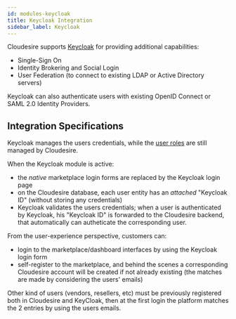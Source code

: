 ```yaml
---
id: modules-keycloak
title: Keycloak Integration
sidebar_label: Keycloak
---
```


Cloudesire supports [Keycloak](https://www.keycloak.org/) for providing additional
capabilities:

- Single-Sign On
- Identity Brokering and Social Login
- User Federation (to connect to existing LDAP or Active Directory servers)

Keycloak can also authenticate users with existing OpenID Connect or SAML 2.0
Identity Providers.

## Integration Specifications

Keycloak manages the users credentials, while the [user roles](platform-users.md)
are still managed by Cloudesire.

When the Keycloak module is active:

- the *native* marketplace login forms are replaced by the Keycloak login page
- on the Cloudesire database, each user entity has an *attached* "Keycloak ID"
  (without storing any credentials)
- Keycloak validates the users credentials; when a user is authenticated by Keycloak,
  his "Keycloak ID" is forwarded to the Cloudesire backend, that automatically
  can autheticate the corresponding user.

From the user-experience perspective, customers can:

- login to the marketplace/dashboard interfaces by using the Keycloak login form
- self-register to the marketplace, and behind the scenes a corresponding Cloudesire
  account will be created if not already existing (the matches are made by considering
  the users' emails)

Other kind of users (vendors, resellers, etc) must be previously registered both
in Cloudesire and KeyCloak, then at the first login the platform matches the 2
entries by using the users emails.